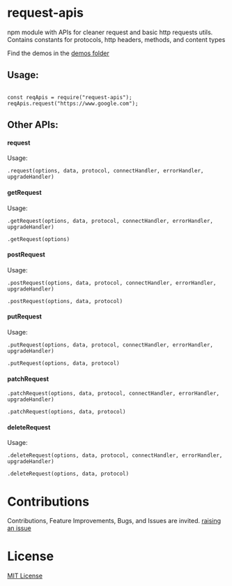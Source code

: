# request-apis
npm module with APIs for cleaner request and basic http requests utils. Contains constants for protocols, http headers, methods, and content types


Find the demos in the [demos folder](./demos)

## Usage:


```

const reqApis = require("request-apis");
reqApis.request("https://www.google.com");

```


## Other APIs:


#### request

Usage:

`.request(options, data, protocol, connectHandler, errorHandler, upgradeHandler)`


#### getRequest

Usage:

`.getRequest(options, data, protocol, connectHandler, errorHandler, upgradeHandler)`

`.getRequest(options)`


#### postRequest

Usage:

`.postRequest(options, data, protocol, connectHandler, errorHandler, upgradeHandler)`

`.postRequest(options, data, protocol)`


#### putRequest

Usage:

`.putRequest(options, data, protocol, connectHandler, errorHandler, upgradeHandler)`

`.putRequest(options, data, protocol)`


#### patchRequest

`.patchRequest(options, data, protocol, connectHandler, errorHandler, upgradeHandler)`

`.patchRequest(options, data, protocol)`


#### deleteRequest

Usage:

`.deleteRequest(options, data, protocol, connectHandler, errorHandler, upgradeHandler)`

`.deleteRequest(options, data, protocol)`



# Contributions

Contributions, Feature Improvements, Bugs, and Issues are invited. [raising an issue](https://github.com/ganeshkbhat/apis-request/issues)


# License

[MIT License](./LICENSE)
